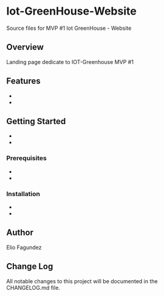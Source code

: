 # Iot-GreenHouse-Website
Source files for MVP #1 Iot GreenHouse - Website

## Overview

Landing page dedicate to IOT-Greenhouse MVP #1

## Features

-
-

## Getting Started

-
-

### Prerequisites

-
-

### Installation

-
-

## Author

Elio Fagundez 

## Change Log

All notable changes to this project will be documented in the CHANGELOG.md file.
